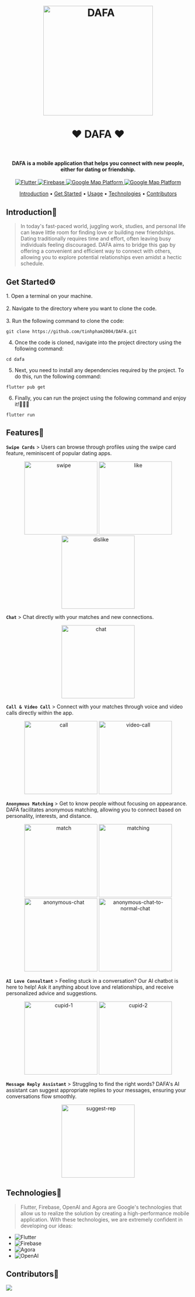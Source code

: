 <h1 align="center">
  <br />
  <img
    src="https://github.com/tinhpham2004/DAFA/assets/86793610/cfd6043e-be87-4bdb-958e-fa1512279080"
    alt="DAFA"
    width="300"
  />
  <br />
  <br />
  ❤️ DAFA ❤️
  <br />
  <br />
</h1>

<h4 align="center">
  DAFA is a mobile application that helps you connect with new people, either
  for dating or friendship.
</h4>

<p align="center">
  <a href="https://flutter.dev">
    <img
      src="https://img.shields.io/badge/flutter%20version-%3E%3D2.18.6-blue"
      alt="Flutter"
    />
  </a>
  <a href="https://firebase.google.com/">
    <img
      src="https://img.shields.io/badge/firebase-%20-yellow"
      alt="Firebase"
    />
  </a>
  <a href="https://platform.OpenAI.com/docs/overview">
    <img
      src="https://img.shields.io/badge/OpenAI-%3E%3D3.5-green"
      alt="Google Map Platform"
    />
  </a>
  <a href="https://www.agora.io/en/">
    <img
      src="https://img.shields.io/badge/agora-%20-orange"
      alt="Google Map Platform"
    />
  </a>
</p>

<p align="center">
  <a href="#introduction">Introduction</a> •
  <a href="#get-started">Get Started</a> • <a href="#features">Usage</a> •
  <a href="#technologies">Technologies</a> •
  <a href="#contributor">Contributors</a>
</p>

<h2 id="#introduction">Introduction👋</h2>

> In today's fast-paced world, juggling work, studies, and personal life can
leave little room for finding love or building new friendships. Dating
traditionally requires time and effort, often leaving busy individuals feeling
discouraged. DAFA aims to bridge this gap by offering a convenient and efficient
way to connect with others, allowing you to explore potential relationships even
amidst a hectic schedule.

<h2 id="get-started">Get Started⚙️</h2>
1. Open a terminal on your machine. <br/><br/>
2. Navigate to the directory where you want to clone the code. <br/><br/>
3. Run the following command to clone the code:

```
git clone https://github.com/tinhpham2004/DAFA.git
```

4. Once the code is cloned, navigate into the project directory using the following command:

```
cd dafa
```

5. Next, you need to install any dependencies required by the project. To do this, run the following command:

```
flutter pub get
```

6. Finally, you can run the project using the following command and enjoy it!🎉🎉🎉

```
flutter run
```

<h2 id="features">Features📱</h2>

<!-- --- -->

**`Swipe Cards`** > Users can browse through profiles using the swipe card
feature, reminiscent of popular dating apps.

<p align="center">
  <img
    src="https://github.com/tinhpham2004/DAFA/assets/86793610/f903dc96-3bf5-4114-9648-4aefd5b693ca"
    alt="swipe"
    width="200"
  />
  <img
    src="https://github.com/tinhpham2004/DAFA/assets/86793610/7c04856d-c9e3-472e-a3e5-bf670eca6381"
    alt="like"
    width="200"
  />
    <img
    src="https://github.com/tinhpham2004/DAFA/assets/86793610/6c99d273-a591-4e53-b5ac-60e4344bf277"
    alt="dislike"
    width="200"
  />
</p>

<!-- --- -->

<!-- --- -->

**`Chat`** > Chat directly with your matches and new connections.

<p align="center">
  <img
    src="https://github.com/tinhpham2004/DAFA/assets/86793610/d4e9f3b7-c19c-4984-a9d2-557974570268"
    alt="chat"
    width="200"
  />
</p>

<!-- --- -->

<!-- --- -->

**`Call & Video Call`** > Connect with your matches through voice and video calls directly within the app.

<p align="center">
  <img
    src="https://github.com/tinhpham2004/DAFA/assets/86793610/c9f3f6f6-b61b-4728-b83e-3b0c6fe12414"
    alt="call"
    width="200"
  />
  <img
    src="https://github.com/tinhpham2004/DAFA/assets/86793610/4b96c902-8c64-4c4c-b09b-9d42be8da9e3"
    alt="video-call"
    width="200"
  />
</p>

<!-- --- -->

<!-- --- -->

**`Anonymous Matching`** > Get to know people without focusing on appearance.
DAFA facilitates anonymous matching, allowing you to connect based on
personality, interests, and distance.

<p align="center">
  <img
    src="https://github.com/tinhpham2004/DAFA/assets/86793610/91dd26d6-e6dd-4e70-bd97-0b46c8d56c62"
    alt="match"
    width="200"
  />
  <img
    src="https://github.com/tinhpham2004/DAFA/assets/86793610/4de11c26-4392-45fa-8f1d-d583494261d1"
    alt="matching"
    width="200"
  />
  <img
    src="https://github.com/tinhpham2004/DAFA/assets/86793610/3af819f1-d0e2-4664-9c4f-ff892274d8bb"
    alt="anonymous-chat"
    width="200"
  />
  <img
    src="https://github.com/tinhpham2004/DAFA/assets/86793610/4936b70d-6b28-4857-82bf-1787011dbcdd"
    alt="anonymous-chat-to-normal-chat"
    width="200"
  />
</p>

<!-- --- -->

<!-- --- -->

**`AI Love Consultant`** > Feeling stuck in a conversation? Our AI chatbot is
here to help! Ask it anything about love and relationships, and receive
personalized advice and suggestions.

<p align="center">
  <img
    src="https://github.com/tinhpham2004/DAFA/assets/86793610/3fd17eb3-e883-467d-8daf-822c9f91149e"
    alt="cupid-1"
    width="200"
  />
  <img
    src="https://github.com/tinhpham2004/DAFA/assets/86793610/acea59da-fc42-442a-a58f-3cc8c43ac767"
    alt="cupid-2"
    width="200"
  />
</p>

<!-- --- -->

<!-- --- -->

**`Message Reply Assistant`** > Struggling to find the right words? DAFA's AI
assistant can suggest appropriate replies to your messages, ensuring your
conversations flow smoothly.

<p align="center">
  <img
    src="https://github.com/tinhpham2004/DAFA/assets/86793610/96d0bbb4-979c-434f-866d-a0104d239b16"
    alt="suggest-rep"
    width="200"
  />
</p>

<!-- --- -->

<h2 id="technologies">Technologies🤖</h2>

> Flutter, Firebase, OpenAI and Agora are Google's technologies that allow us to
realize the solution by creating a high-performance mobile application. With
these technologies, we are extremely confident in developing our ideas:
- ![Flutter](https://img.shields.io/badge/Flutter-%2302569B.svg?style=for-the-badge&logo=Flutter&logoColor=white)
- ![Firebase](https://img.shields.io/badge/firebase-%23039BE5.svg?style=for-the-badge&logo=firebase)
- ![Agora](https://img.shields.io/badge/Agora-%234285F4.svg?style=for-the-badge&logo=agora&logoColor=white)
- ![OpenAI](https://img.shields.io/badge/OpenAI-%23039BE5.svg?style=for-the-badge&logo=OpenAI&logoColor=white)

<h2 id="contributor">Contributors🤝</h2>
<a href="https://github.com/tinhpham2004/DAFA/graphs/contributors">
  <img src="https://contrib.rocks/image?repo=tinhpham2004/DAFA" />
</a>
